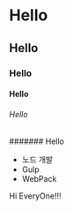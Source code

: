 # Hello
## Hello
### Hello
#### Hello
###### Hello
####### Hello

- 노드 개발
- Gulp 
- WebPack

Hi EveryOne!!!

